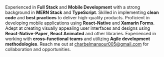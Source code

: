 <p>Experienced in <strong>Full Stack</strong> and <strong>Mobile Development</strong> with a strong background in <strong>MERN Stack</strong> and <strong>TypeScript</strong>. Skilled in implementing <strong>clean code</strong> and <strong>best practices</strong> to deliver high-quality products. Proficient in developing mobile applications using <strong>React-Native</strong> and <strong>Xamarin Forms</strong>. Adept at creating visually appealing user interfaces and designs using <strong>React-Native-Paper</strong>, <strong>React Animated</strong> and other libraries. Experienced in working with <strong>cross-functional teams</strong> and utilizing <strong>Agile development methodologies</strong>. Reach me out at <a href="mailto:charbelmansour005@gmail.com">charbelmansour005@gmail.com</a> for collaboration and opportunities.
